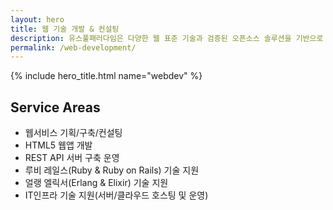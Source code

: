 ```yaml
---
layout: hero
title: 웹 기술 개발 & 컨설팅
description: 유스풀패러다임은 다양한 웹 표준 기술과 검증된 오픈소스 솔루션을 기반으로 웹서비스와 솔루션을 만들고 운영합니다.
permalink: /web-development/
---
```


{% include hero_title.html name="webdev" %}

<div class="page-header">
  <h2>Service Areas</h2>
</div>

* 웹서비스 기획/구축/컨설팅
* HTML5 웹앱 개발
* REST API 서버 구축 운영
* 루비 레일스(Ruby & Ruby on Rails) 기술 지원
* 얼랭 엘릭서(Erlang & Elixir) 기술 지원
* IT인프라 기술 지원(서버/클라우드 호스팅 및 운영)
